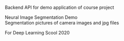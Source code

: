 Backend API for demo application of course project

Neural Image Segmentation Demo<br />
Segmentation pictures of camera images and jpg files

For  Deep Learning Scool 2020
